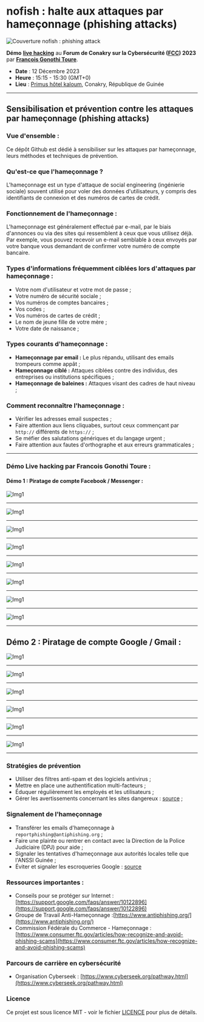 # nofish : halte aux attaques par hameçonnage (phishing attacks)

![Couverture nofish : phishing attack](images/nofishCoverImage.png)

**Démo** [**live hacking**](https://forum-fcc.com/programme/#:~:text=D%C3%A9mo,15%20%2D%2015%3A30) au **Forum de Conakry sur la Cybersécurité ([FCC](https://forum-fcc.com/)) 2023** par [**Francois Gonothi Toure**](https://www.linkedin.com/in/gtfrans2re/).
- **Date** : 12 Décembre 2023
- **Heure** : 15:15 - 15:30 (GMT+0)
- **Lieu** : [Primus hôtel kaloum](https://maps.app.goo.gl/vktvJRHwYLXVavjm8), Conakry, République de Guinée

---
## Sensibilisation et prévention contre les attaques par hameçonnage (phishing attacks)

### Vue d'ensemble :
Ce dépôt Github est dédié à sensibiliser sur les attaques par hameçonnage, leurs méthodes et techniques de prévention.

### Qu'est-ce que l'hameçonnage ?
L'hameçonnage est un type d'attaque de social engineering (ingénierie sociale) souvent utilisé pour voler des données d'utilisateurs, y compris des identifiants de connexion et des numéros de cartes de crédit.

### Fonctionnement de l'hameçonnage :
L'hameçonnage est généralement effectué par e-mail, par le biais d'annonces ou via des sites qui ressemblent à ceux que vous utilisez déjà. Par exemple, vous pouvez recevoir un e-mail semblable à ceux envoyés par votre banque vous demandant de confirmer votre numéro de compte bancaire.

### Types d'informations fréquemment ciblées lors d'attaques par hameçonnage :
- Votre nom d'utilisateur et votre mot de passe ;
- Votre numéro de sécurité sociale ;
- Vos numéros de comptes bancaires ;
- Vos codes ;
- Vos numéros de cartes de crédit ;
- Le nom de jeune fille de votre mère ;
- Votre date de naissance ;

### Types courants d'hameçonnage :
- **Hameçonnage par email :** Le plus répandu, utilisant des emails trompeurs comme appât ;
- **Hameçonnage ciblé :** Attaques ciblées contre des individus, des entreprises ou institutions spécifiques ;
- **Hameçonnage de baleines :** Attaques visant des cadres de haut niveau ;

### Comment reconnaître l'hameçonnage : 
- Vérifier les adresses email suspectes ;
- Faire attention aux liens cliquabes, surtout ceux commençant par `http://` différents de `https://` ;
- Se méfier des salutations génériques et du langage urgent ;
- Faire attention aux fautes d'orthographe et aux erreurs grammaticales ;

---
### Démo Live hacking par Francois Gonothi Toure :

#### Démo 1 : Piratage de compte Facebook / Messenger :

![Img1](images/Img1.jpeg)

---
![Img1](images/Img2.jpeg)

---
![Img1](images/Img3.0.1.jpeg)

---
![Img1](images/Img3.0.2.jpeg)

---
![Img1](images/Img4.jpeg)

---
![Img1](images/Img5.jpeg)

---
![Img1](images/Img6.jpeg)

---
![Img1](images/Img7.jpeg)

---
## Démo 2 : Piratage de compte Google / Gmail :
![Img1](images/Img8.jpeg)

---
![Img1](images/Img9.jpeg)

---
![Img1](images/Img10.jpeg)

---
![Img1](images/Img11.jpeg)

---
![Img1](images/Img12.jpeg)

---
![Img1](images/Img13.jpeg)

---

### Stratégies de prévention
- Utiliser des filtres anti-spam et des logiciels antivirus ;
- Mettre en place une authentification multi-facteurs ;
- Éduquer régulièrement les employés et les utilisateurs ;
- Gérer les avertissements concernant les sites dangereux : [source](https://support.google.com/chrome/answer/99020) ;


### Signalement de l'hameçonnage
- Transférer les emails d'hameçonnage à `reportphishing@antiphishing.org` ;
- Faire une plainte ou rentrer en contact avec la Direction de la Police Judiciaire (DPJ) pour aide ;
- Signaler les tentatives d'hameçonnage aux autorités locales telle que l'ANSSI Guinée ;
- Éviter et signaler les escroqueries Google : [source](https://support.google.com/faqs/answer/2952493?sjid=7130095044154613612-EU)

### Ressources importantes :
- Conseils pour se protéger sur Internet : [https://support.google.com/faqs/answer/10122896](https://support.google.com/faqs/answer/10122896)
- Groupe de Travail Anti-Hameçonnage :[https://www.antiphishing.org/](https://www.antiphishing.org/)
- Commission Fédérale du Commerce - Hameçonnage : [https://www.consumer.ftc.gov/articles/how-recognize-and-avoid-phishing-scams](https://www.consumer.ftc.gov/articles/how-recognize-and-avoid-phishing-scams)

### Parcours de carrière en cybersécurité
- Organisation Cyberseek : [https://www.cyberseek.org/pathway.html](https://www.cyberseek.org/pathway.html)

### Licence
Ce projet est sous licence MIT - voir le fichier [LICENCE](LICENSE) pour plus de détails.

